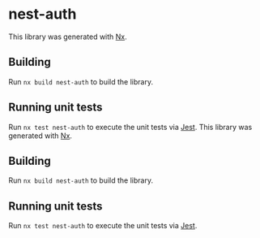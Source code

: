 # nest-auth

This library was generated with [Nx](https://nx.dev).

## Building

Run `nx build nest-auth` to build the library.

## Running unit tests

Run `nx test nest-auth` to execute the unit tests via [Jest](https://jestjs.io).
This library was generated with [Nx](https://nx.dev).

## Building

Run `nx build nest-auth` to build the library.

## Running unit tests

Run `nx test nest-auth` to execute the unit tests via [Jest](https://jestjs.io).
